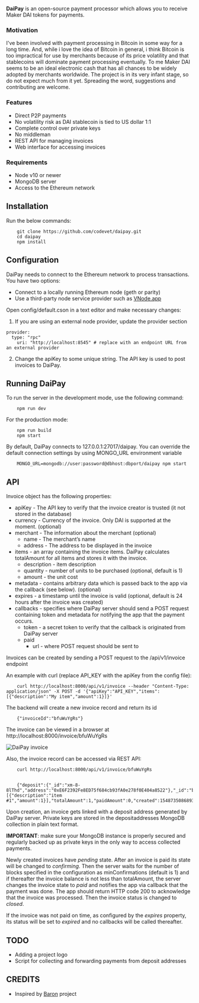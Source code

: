 **DaiPay** is an open-source payment processor which allows you to receive Maker DAI tokens for payments.

### Motivation
I've been involved with payment processing in Bitcoin in some way for a long time. And, while i love the idea of Bitcoin in general, i think Bitcoin is too impractical for use by merchants because of its price volatility and that stablecoins will dominate payment processing eventually. To me Maker DAI seems to be an ideal electronic cash that has all chances to be widely adopted by merchants worldwide. The project is in its very infant stage, so do not expect much from it yet. Spreading the word, suggestions and contributing are welcome.

### Features
- Direct P2P payments
- No volatility risk as DAI stablecoin is tied to US dollar 1:1
- Complete control over private keys
- No middleman
- REST API for managing invoices
- Web interface for accessing invoices

### Requirements
- Node v10 or newer
- MongoDB server
- Access to the Ethereum network

## Installation

Run the below commands:

        git clone https://github.com/codevet/daipay.git
        cd daipay
        npm install



## Configuration

DaiPay needs to connect to the Ethereum network to process transactions. You have two options:

- Connect to a locally running Ethereum node (geth or parity)
- Use a third-party node service provider such as [VNode.app](https://vnode.app)

Open config/default.cson in a text editor and make necessary changes:

  1. If you are using an external node provider, update the provider section

    provider:
      type: "rpc"
        uri: "http://localhost:8545" # replace with an endpoint URL from an external provider


  2. Change the apiKey to some unique string. The API key is used to post invoices to DaiPay.


## Running DaiPay

To run the server in the development mode, use the following command:

        npm run dev 

For the production mode:

        npm run build
        npm start

By default, DaiPay connects to 127.0.0.1:27017/daipay. You can override the default connection settings by using MONGO_URL environment variable

        MONGO_URL=mongodb://user:password@dbhost:dbport/daipay npm start






## API

Invoice object has the following properties:

  - apiKey - The API key to verify that the invoice creator is trusted (it not stored in the database)
  - currency - Currency of the invoice. Only DAI is supported at the moment. (optional)
  - merchant - The information about the merchant (optional)
       - name - The merchant’s name
       - address - The address to be displayed in the invoice
  - items - an array containing the invoice items. DaiPay calculates totalAmount for all items and stores it with the invoice.
       -  description - item description
       -  quantity - number of units to be purchased (optional, default is 1)
       -  amount - the unit cost  
  - metadata - contains arbitrary data which is passed back to the app via the callback (see below). (optional)
  - expires - a timestamp until the invoice is valid (optional, default is 24 hours after the invoice was created)
  - callbacks - specifies where DaiPay server should send a POST request containing  token and metadata for notifying the app that the payment occurs.
       - token - a secret token to verify that the callback is originated from DaiPay server
       - paid  
            - url  - where POST request should be sent to

Invoices can be created by sending a POST request to the /api/v1/invoice endpoint

An example with curl (replace API_KEY with the apiKey from the config file):

        curl http://localhost:8000/api/v1/invoice --header "Content-Type: application/json" -X POST -d '{"apiKey":"API_KEY","items":[{"description":"My item","amount":1}]}'

The backend will create a new invoice record and return its id

        {"invoiceId":"bfuWuYgRs"}


The invoice can be viewed in a browser at http://localhost:8000/invoice/bfuWuYgRs

![DaiPay invoice](https://i.imgur.com/EGsJTPe.png)

Also, the invoice record can be accessed via REST API:

        curl http://localhost:8000/api/v1/invoice/bfuWuYgRs


        {"deposit":{"_id":"xm-8-8lThd","address":"0xE6F2392Fe8ED75f684cb93fA0e278f0E404a8522"},"_id":"bfuWuYgRs","items":[{"description":"item #1","amount":1}],"totalAmount":1,"paidAmount":0,"created":1548735086893,"state":"pending","__v":0}

Upon creation, an invoice gets linked with a deposit address generated by DaiPay server. Private keys are stored in the depositaddresses MongoDB collection in plain text format.

**IMPORTANT**: make sure your MongoDB instance is properly secured and regularly backed up as private keys in the only way to access collected payments.

Newly created invoices have *pending* state.  After an invoice is paid its state will be changed to *confirming*. Then the server waits for the number of blocks specified in the configuration as minConfirmations (default is 1) and if thereafter the invoice balance is not less than totalAmount, the server changes the invoice state to *paid* and notifies the app via callback that the payment was done. The app should return HTTP code 200 to acknowledge that the invoice was processed. Then the invoice status is changed to *closed*.

If the invoice was not paid on time, as configured by the *expires* property, its status will be set to *expired* and no callbacks will be called thereafter.


## TODO
- Adding a project logo
- Script for collecting and forwarding payments from deposit addresses


## CREDITS
- Inspired by [Baron](https://github.com/baronpay/baron) project
